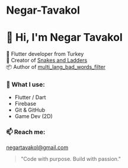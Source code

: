 # Negar-Tavakol
# 👋 Hi, I'm Negar Tavakol

🧩 Flutter developer from Turkey  
🎯 Creator of [Snakes and Ladders](https://play.google.com/store/apps/details?id=com.snakesandladders.maropele)  
📦 Author of [multi_lang_bad_words_filter](https://pub.dev/packages/multi_lang_bad_words_filter)

### 🚀 What I use:
- Flutter / Dart  
- Firebase  
- Git & GitHub  
- Game Dev (2D)

### 📫 Reach me:
negartavakol@gmail.com

> "Code with purpose. Build with passion."
